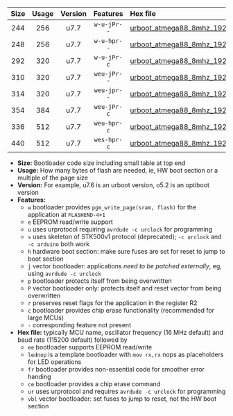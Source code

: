 |Size|Usage|Version|Features|Hex file|
|:-:|:-:|:-:|:-:|:--|
|244|256|u7.7|`w-u-jPr--`|[urboot_atmega88_8mhz_19200bps_lednop_ur_vbl.hex](https://raw.githubusercontent.com/stefanrueger/urboot.hex/main/mcus/atmega88/fcpu_8mhz/19200_bps/urboot_atmega88_8mhz_19200bps_lednop_ur_vbl.hex)|
|248|256|u7.7|`w-u-hpr--`|[urboot_atmega88_8mhz_19200bps_lednop_fr_ur.hex](https://raw.githubusercontent.com/stefanrueger/urboot.hex/main/mcus/atmega88/fcpu_8mhz/19200_bps/urboot_atmega88_8mhz_19200bps_lednop_fr_ur.hex)|
|292|320|u7.7|`w-u-jPr-c`|[urboot_atmega88_8mhz_19200bps_lednop_fr_ce_ur_vbl.hex](https://raw.githubusercontent.com/stefanrueger/urboot.hex/main/mcus/atmega88/fcpu_8mhz/19200_bps/urboot_atmega88_8mhz_19200bps_lednop_fr_ce_ur_vbl.hex)|
|310|320|u7.7|`weu-jPr--`|[urboot_atmega88_8mhz_19200bps_ee_lednop_ur_vbl.hex](https://raw.githubusercontent.com/stefanrueger/urboot.hex/main/mcus/atmega88/fcpu_8mhz/19200_bps/urboot_atmega88_8mhz_19200bps_ee_lednop_ur_vbl.hex)|
|314|320|u7.7|`weu-jpr--`|[urboot_atmega88_8mhz_19200bps_ee_lednop_fr_ur_vbl.hex](https://raw.githubusercontent.com/stefanrueger/urboot.hex/main/mcus/atmega88/fcpu_8mhz/19200_bps/urboot_atmega88_8mhz_19200bps_ee_lednop_fr_ur_vbl.hex)|
|354|384|u7.7|`weu-jPr-c`|[urboot_atmega88_8mhz_19200bps_ee_lednop_fr_ce_ur_vbl.hex](https://raw.githubusercontent.com/stefanrueger/urboot.hex/main/mcus/atmega88/fcpu_8mhz/19200_bps/urboot_atmega88_8mhz_19200bps_ee_lednop_fr_ce_ur_vbl.hex)|
|336|512|u7.7|`weu-hpr-c`|[urboot_atmega88_8mhz_19200bps_ee_lednop_fr_ce_ur.hex](https://raw.githubusercontent.com/stefanrueger/urboot.hex/main/mcus/atmega88/fcpu_8mhz/19200_bps/urboot_atmega88_8mhz_19200bps_ee_lednop_fr_ce_ur.hex)|
|440|512|u7.7|`wes-hpr-c`|[urboot_atmega88_8mhz_19200bps_ee_lednop_fr_ce.hex](https://raw.githubusercontent.com/stefanrueger/urboot.hex/main/mcus/atmega88/fcpu_8mhz/19200_bps/urboot_atmega88_8mhz_19200bps_ee_lednop_fr_ce.hex)|

- **Size:** Bootloader code size including small table at top end
- **Usage:** How many bytes of flash are needed, ie, HW boot section or a multiple of the page size
- **Version:** For example, u7.6 is an urboot version, o5.2 is an optiboot version
- **Features:**
  + `w` bootloader provides `pgm_write_page(sram, flash)` for the application at `FLASHEND-4+1`
  + `e` EEPROM read/write support
  + `u` uses urprotocol requiring `avrdude -c urclock` for programming
  + `s` uses skeleton of STK500v1 protocol (deprecated); `-c urclock` and `-c arduino` both work
  + `h` hardware boot section: make sure fuses are set for reset to jump to boot section
  + `j` vector bootloader: applications *need to be patched externally*, eg, using `avrdude -c urclock`
  + `p` bootloader protects itself from being overwritten
  + `P` vector bootloader only: protects itself and reset vector from being overwritten
  + `r` preserves reset flags for the application in the register R2
  + `c` bootloader provides chip erase functionality (recommended for large MCUs)
  + `-` corresponding feature not present
- **Hex file:** typically MCU name, oscillator frequency (16 MHz default) and baud rate (115200 default) followed by
  + `ee` bootloader supports EEPROM read/write
  + `lednop` is a template bootloader with `mov rx,rx` nops as placeholders for LED operations
  + `fr` bootloader provides non-essential code for smoother error handing
  + `ce` bootloader provides a chip erase command
  + `ur` uses urprotocol and requires `avrdude -c urclock` for programming
  + `vbl` vector bootloader: set fuses to jump to reset, not the HW boot section
